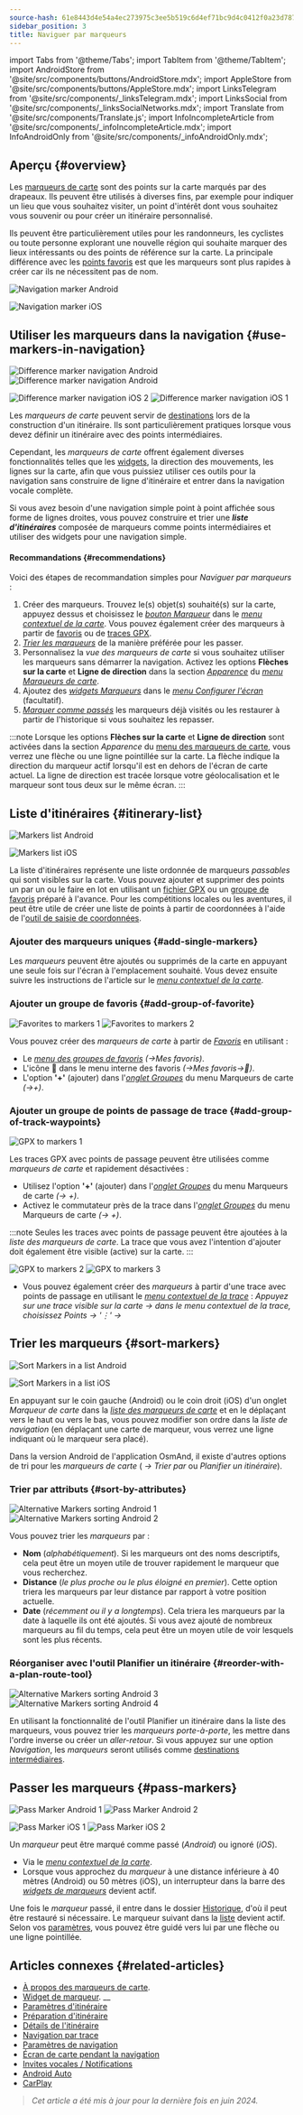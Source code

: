 ```yaml
---
source-hash: 61e8443d4e54a4ec273975c3ee5b519c6d4ef71bc9d4c0412f0a23d7875da923
sidebar_position: 3
title: Naviguer par marqueurs
---
```

import Tabs from '@theme/Tabs';
import TabItem from '@theme/TabItem';
import AndroidStore from '@site/src/components/buttons/AndroidStore.mdx';
import AppleStore from '@site/src/components/buttons/AppleStore.mdx';
import LinksTelegram from '@site/src/components/_linksTelegram.mdx';
import LinksSocial from '@site/src/components/_linksSocialNetworks.mdx';
import Translate from '@site/src/components/Translate.js';
import InfoIncompleteArticle from '@site/src/components/_infoIncompleteArticle.mdx';
import InfoAndroidOnly from '@site/src/components/_infoAndroidOnly.mdx';




## Aperçu {#overview}

Les [marqueurs de carte](../../personal/markers.md) sont des points sur la carte marqués par des drapeaux. Ils peuvent être utilisés à diverses fins, par exemple pour indiquer un lieu que vous souhaitez visiter, un point d'intérêt dont vous souhaitez vous souvenir ou pour créer un itinéraire personnalisé.

Ils peuvent être particulièrement utiles pour les randonneurs, les cyclistes ou toute personne explorant une nouvelle région qui souhaite marquer des lieux intéressants ou des points de référence sur la carte. La principale différence avec les [points favoris](../../personal/favorites.md) est que les marqueurs sont plus rapides à créer car ils ne nécessitent pas de nom.

<Tabs groupId="operating-systems">

<TabItem value="android" label="Android">

![Navigation marker Android](@site/static/img/navigation/marker/navigation_marker_android.png)

</TabItem>

<TabItem value="ios" label="iOS">

![Navigation marker iOS](@site/static/img/navigation/marker/navigation_marker_ios.png)

</TabItem>

</Tabs>


## Utiliser les marqueurs dans la navigation {#use-markers-in-navigation}

<Tabs groupId="operating-systems">

<TabItem value="android" label="Android">

![Difference marker navigation Android](@site/static/img/navigation/marker/markers_ex_andr_2.png) ![Difference marker navigation Android](@site/static/img/navigation/marker/markers_ex_andr_1.png)

</TabItem>

<TabItem value="ios" label="iOS">

![Difference marker navigation iOS 2](@site/static/img/navigation/marker/markers_ex_ios_2.png) ![Difference marker navigation iOS 1](@site/static/img/navigation/marker/markers_ex_ios_1.png)

</TabItem>

</Tabs>

Les *marqueurs de carte* peuvent servir de [destinations](./route-navigation#set-destinations) lors de la construction d'un itinéraire. Ils sont particulièrement pratiques lorsque vous devez définir un itinéraire avec des points intermédiaires.

Cependant, les *marqueurs de carte* offrent également diverses fonctionnalités telles que les [widgets](../../widgets/markers.md), la direction des mouvements, les lignes sur la carte, afin que vous puissiez utiliser ces outils pour la navigation sans construire de ligne d'itinéraire et entrer dans la navigation vocale complète.

Si vous avez besoin d'une navigation simple point à point affichée sous forme de lignes droites, vous pouvez construire et trier une ***liste d'itinéraires*** composée de marqueurs comme points intermédiaires et utiliser des widgets pour une navigation simple.


#### Recommandations {#recommendations}

Voici des étapes de recommandation simples pour *Naviguer par marqueurs* :

1. Créer des marqueurs. Trouvez le(s) objet(s) souhaité(s) sur la carte, appuyez dessus et choisissez le *[bouton Marqueur](../../personal/markers.md#add--edit-markers)* dans le *[menu contextuel de la carte](../../map/map-context-menu.md#add--edit-marker)*. Vous pouvez également créer des marqueurs à partir de [favoris](#add-group-of-favorite) ou de [traces GPX](#add-group-of-track-waypoints).
2. [*Trier les marqueurs*](#sort-markers) de la manière préférée pour les passer.
3. Personnalisez la *vue des marqueurs de carte* si vous souhaitez utiliser les marqueurs sans démarrer la navigation. Activez les options **Flèches sur la carte** et **Ligne de direction** dans la section *[Apparence](../../personal/markers.md#appearance-on-the-map)* du *[menu Marqueurs de carte](../../personal/markers.md#actions)*.
4. Ajoutez des *[widgets Marqueurs](../../personal/markers.md#markers)* dans le *[menu Configurer l'écran](../../widgets/configure-screen.md)* (facultatif).
5. [*Marquer comme passés*](#pass-markers) les marqueurs déjà visités ou les restaurer à partir de l'historique si vous souhaitez les repasser.

:::note
Lorsque les options **Flèches sur la carte** et **Ligne de direction** sont activées dans la section *Apparence* du [menu des marqueurs de carte](../../personal/markers.md#appearance-on-the-map), vous verrez une flèche ou une ligne pointillée sur la carte. La flèche indique la direction du marqueur actif lorsqu'il est en dehors de l'écran de carte actuel. La ligne de direction est tracée lorsque votre géolocalisation et le marqueur sont tous deux sur le même écran.
:::


## Liste d'itinéraires {#itinerary-list}

<Tabs groupId="operating-systems">

<TabItem value="android" label="Android">

![Markers list Android](@site/static/img/navigation/marker/markers_list_andr.png)

</TabItem>

<TabItem value="ios" label="iOS">

![Markers list iOS](@site/static/img/navigation/marker/markers_list_ios.png)

</TabItem>

</Tabs>


La liste d'itinéraires représente une liste ordonnée de marqueurs *passables* qui sont visibles sur la carte. Vous pouvez ajouter et supprimer des points un par un ou le faire en lot en utilisant un [fichier GPX](#add-group-of-track-waypoints) ou un [groupe de favoris](#add-group-of-favorite) préparé à l'avance. Pour les compétitions locales ou les aventures, il peut être utile de créer une liste de points à partir de coordonnées à l'aide de l'[outil de saisie de coordonnées](../../plan-route/coordinate-input.md).


### Ajouter des marqueurs uniques {#add-single-markers}

Les *marqueurs* peuvent être ajoutés ou supprimés de la carte en appuyant une seule fois sur l'écran à l'emplacement souhaité. Vous devez ensuite suivre les instructions de l'article sur le *[menu contextuel de la carte](../../map/map-context-menu.md#add--edit-marker)*.


### Ajouter un groupe de favoris {#add-group-of-favorite}

<InfoAndroidOnly />

![Favorites to markers 1](@site/static/img/navigation/marker/markers_favorites_andr_3.png) ![Favorites to markers 2](@site/static/img/navigation/marker/markers_favorites_andr_2.png)

Vous pouvez créer des *marqueurs de carte* à partir de *[Favoris](../../personal/favorites.md)* en utilisant :

- Le *[menu des groupes de favoris](../../personal/favorites.md#favorite-group-actions)* *(<Translate android="true" ids="shared_string_menu,shared_string_my_places"/>→Mes favoris)*.
- L'icône &#128681; dans le menu interne des favoris *(<Translate android="true" ids="shared_string_menu,shared_string_my_places"/>→Mes favoris→&#128681;)*.
- L'option **'+'** (ajouter) dans l'*[onglet Groupes](../../personal/markers.md#marker-groups)* du menu Marqueurs de carte *(<Translate android="true" ids="shared_string_menu,map_markers,shared_string_groups"/>→+)*.


### Ajouter un groupe de points de passage de trace {#add-group-of-track-waypoints}

<InfoAndroidOnly />

![GPX to markers 1](@site/static/img/navigation/marker/track_to_markers_andr.png)

Les traces GPX avec points de passage peuvent être utilisées comme *marqueurs de carte* et rapidement désactivées :

- Utilisez l'option **'+'** (ajouter) dans l'*[onglet Groupes](../../personal/markers.md#marker-groups)* du menu Marqueurs de carte *(<Translate android="true" ids="shared_string_menu,map_markers,shared_string_groups"/>→ +)*.
- Activez le commutateur près de la trace dans l'*[onglet Groupes](../../personal/markers.md#marker-groups)* du menu Marqueurs de carte *(<Translate android="true" ids="shared_string_menu,map_markers,shared_string_groups"/>→ +)*.

:::note
Seules les traces avec points de passage peuvent être ajoutées à la *liste des marqueurs de carte*. La trace que vous avez l'intention d'ajouter doit également être visible (active) sur la carte.
:::

![GPX to markers 2](@site/static/img/navigation/marker/track_to_markers_andr_2.png) ![GPX to markers 3](@site/static/img/navigation/marker/track_to_markers_andr_3.png)

- Vous pouvez également créer des *marqueurs* à partir d'une trace avec points de passage en utilisant le *[menu contextuel de la trace](../../map/tracks/track-context-menu.md#points--waypoints)* : *Appuyez sur une trace visible sur la carte → dans le menu contextuel de la trace, choisissez Points → '&#8942;' → <Translate android="true" ids="add_group_to_markers"/>*


## Trier les marqueurs {#sort-markers}

<Tabs groupId="operating-systems">

<TabItem value="android" label="Android">

![Sort Markers in a list Android](@site/static/img/navigation/marker/sort_markers_andr.png)

</TabItem>

<TabItem value="ios" label="iOS">

![Sort Markers in a list iOS](@site/static/img/navigation/marker/sort_markers_ios.png)

</TabItem>

</Tabs>

En appuyant sur le coin gauche (Android) ou le coin droit (iOS) d'un onglet *Marqueur de carte* dans la *[liste des marqueurs de carte](../../personal/markers.md#itinerary-list)* et en le déplaçant vers le haut ou vers le bas, vous pouvez modifier son ordre dans la *liste de navigation* (en déplaçant une carte de marqueur, vous verrez une ligne indiquant où le marqueur sera placé).

Dans la version Android de l'application OsmAnd, il existe d'autres options de tri pour les *marqueurs de carte* (*<Translate android="true" ids="shared_string_menu,map_markers,shared_string_more"/> →* *Trier par* ou *Planifier un itinéraire*).


### Trier par attributs {#sort-by-attributes}

<Tabs groupId="operating-systems">

<TabItem value="android" label="Android">

![Alternative Markers sorting Android 1](@site/static/img/navigation/marker/sorting_markers_andr_1.png) ![Alternative Markers sorting Android 2](@site/static/img/navigation/marker/sorting_markers_andr_2.png)

</TabItem>

<TabItem value="ios" label="iOS">

<InfoAndroidOnly />

</TabItem>

</Tabs>

Vous pouvez trier les *marqueurs* par :

- **Nom** (*alphabétiquement*). Si les marqueurs ont des noms descriptifs, cela peut être un moyen utile de trouver rapidement le marqueur que vous recherchez.
- **Distance** (*le plus proche ou le plus éloigné en premier*). Cette option triera les marqueurs par leur distance par rapport à votre position actuelle.
- **Date** (*récemment ou il y a longtemps*). Cela triera les marqueurs par la date à laquelle ils ont été ajoutés. Si vous avez ajouté de nombreux marqueurs au fil du temps, cela peut être un moyen utile de voir lesquels sont les plus récents.


### Réorganiser avec l'outil Planifier un itinéraire {#reorder-with-a-plan-route-tool}

<InfoAndroidOnly />

![Alternative Markers sorting Android 3](@site/static/img/navigation/marker/sorting_markers_andr_3.png) ![Alternative Markers sorting Android 4](@site/static/img/navigation/marker/sorting_markers_andr_4.png)

En utilisant la fonctionnalité de l'outil Planifier un itinéraire dans la liste des marqueurs, vous pouvez trier les *marqueurs* *porte-à-porte*, les mettre dans l'ordre inverse ou créer un *aller-retour*. Si vous appuyez sur une option *Navigation*, les *marqueurs* seront utilisés comme [destinations intermédiaires](../setup/route-navigation.md#intermediate-destinations).


## Passer les marqueurs {#pass-markers}

<Tabs groupId="operating-systems">

<TabItem value="android" label="Android">

![Pass Marker Android 1](@site/static/img/navigation/marker/pass_markers_andr_1.png) ![Pass Marker Android 2](@site/static/img/navigation/marker/pass_markers_andr_2.png)

</TabItem>

<TabItem value="ios" label="iOS">

![Pass Marker iOS 1](@site/static/img/navigation/marker/pass_markers_ios_1.png) ![Pass Marker iOS 2](@site/static/img/navigation/marker/pass_markers_ios_2.png)

</TabItem>

</Tabs>

Un *marqueur* peut être marqué comme passé (*Android*) ou ignoré (*iOS*).

- Via le *[menu contextuel de la carte](../../map/map-context-menu.md#add--edit-marker)*.
- Lorsque vous approchez du *marqueur* à une distance inférieure à 40 mètres (Android) ou 50 mètres (iOS), un interrupteur dans la barre des *[widgets de marqueurs](../../widgets/markers.md#top-bar-widget)* devient actif.

Une fois le *marqueur* passé, il entre dans le dossier [Historique](../../personal/markers.md#history), d'où il peut être restauré si nécessaire. Le marqueur suivant dans la [liste](#itinerary-list) devient actif. Selon vos [paramètres](#use-markers-in-navigation), vous pouvez être guidé vers lui par une flèche ou une ligne pointillée.


## Articles connexes {#related-articles}

- [À propos des marqueurs de carte](../../personal/markers.md).
- [Widget de marqueur](../../widgets/markers.md).
__
- [Paramètres d'itinéraire](../routing/osmand-routing.md#routing-types)
- [Préparation d'itinéraire](./route-navigation.md)
- [Détails de l'itinéraire](./route-details.md)
- [Navigation par trace](./gpx-navigation.md)
- [Paramètres de navigation](../guidance/navigation-settings.md)
- [Écran de carte pendant la navigation](../guidance/map-during-navigation.md)
- [Invites vocales / Notifications](../guidance/voice-navigation.md)
- [Android Auto](../auto-car.md)
- [CarPlay](../car-play.md)

> *Cet article a été mis à jour pour la dernière fois en juin 2024.*